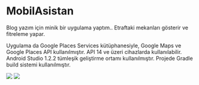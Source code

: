 # MobilAsistan
Blog yazım için minik bir uygulama yaptım.. Etraftaki mekanları gösterir ve fitreleme yapar.

Uygulama da Google Places Services kütüphanesiyle, Google Maps ve Google Places API kullanılmıştır. API 14 ve üzeri cihazlarda kullanılabilir.  Android Studio 1.2.2 tümleşik geliştirme ortamı kullanılmıştır. Projede Gradle build sistemi kullanılmıştır.

![](http://i58.tinypic.com/4fz61g.jpg)
![](http://i61.tinypic.com/k4az37.jpg)
